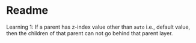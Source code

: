 # Readme

Learning 1:
If a parent has z-index value other than `auto` i.e., default value, then the children of that parent can not go behind that parent layer.
